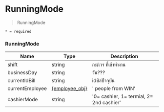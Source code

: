 # RunningMode
> RunningMode

`* = required`

### RunningMode 
| Name | Type | Description
| ----|----|-----------  
shift | string | กะ/เวร ที่เข้าทำงาน
businessDay | string | วัน???  
currentIdBill | string | idบิลปัจจุบัน
currentEmployee | [{employee_obj}](employee.md#employeeobj) | ' people from WIN'
cashierMode | string | '0= cashier, 1= termial, 2= 2nd cashier'